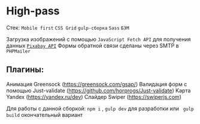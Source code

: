 #  High-pass
Стек:
`Mobile first`
`CSS Grid`
`gulp-сборка` 
`Sass`
`БЭМ`

Загрузка изображений с помощью `JavaScript Fetch API` для получения данных [`Pixabay API`](https://pixabay.com/)
Формы обратной связи сделаны через SMTP в `PHPMailer`

## Плагины:
Анимация Greensock (https://greensock.com/gsap/)
Валидация форм с помощью Just-validatе (https://github.com/horprogs/Just-validate)
Kартa Yandex (https://yandex.ru/dev)
Слайдер Swiper (https://swiperjs.com)

Для работы с данной сборкой: `npm i` , `gulp dev` для разработки или ` gulp build` окончательный вариант
